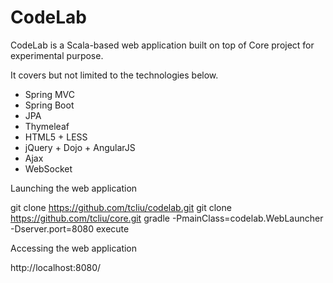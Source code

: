 CodeLab
=======

CodeLab is a Scala-based web application built on top of Core project for experimental purpose.

It covers but not limited to the technologies below.

- Spring MVC
- Spring Boot
- JPA
- Thymeleaf
- HTML5 + LESS
- jQuery + Dojo + AngularJS
- Ajax
- WebSocket

Launching the web application

git clone https://github.com/tcliu/codelab.git
git clone https://github.com/tcliu/core.git
gradle -PmainClass=codelab.WebLauncher -Dserver.port=8080 execute

Accessing the web application

http://localhost:8080/